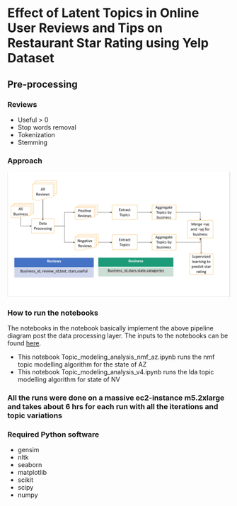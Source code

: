 # Effect of Latent Topics in Online User Reviews and Tips on Restaurant Star Rating using Yelp Dataset

## Pre-processing

### Reviews

- Useful > 0
- Stop words removal
- Tokenization
- Stemming

### Approach

![alt text](https://github.com/adichills/yelp-user-reviews-topic-modelling/blob/master/figures/Approach.PNG)


### How to run the notebooks

The notebooks in the notebook basically implement the above pipeline diagram post the data processing layer. The inputs to the notebooks can be found [here](https://drive.google.com/drive/folders/1MZ5BT_GJVqFHdUMY9Bdvb2uu9ipx7_I9?usp=sharing).

- This notebook Topic_modeling_analysis_nmf_az.ipynb runs the nmf topic modelling algorithm for the state of AZ
- This notebook Topic_modeling_analysis_v4.ipynb runs the lda topic modelling algorithm for state of NV

### All the runs were done on a massive ec2-instance m5.2xlarge and takes about 6 hrs for each run with all the iterations and topic variations

### Required Python software
- gensim
- nltk
- seaborn
- matplotlib
- scikit
- scipy
- numpy
